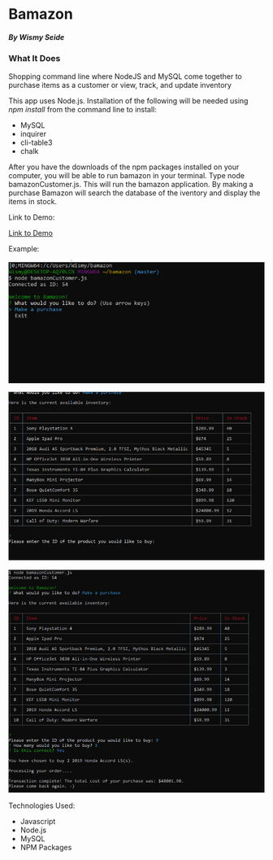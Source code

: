# Bamazon
##### By **Wismy Seide**

### What It Does

Shopping command line where NodeJS and MySQL come together to purchase items as a customer or view, track, and update inventory

This app uses Node.js.  Installation of the following will be needed using *npm install* from the command line to install:

* MySQL
* inquirer
* cli-table3
* chalk

After you have the downloads of the npm packages installed on your computer, you will be able to run bamazon in your terminal. Type node bamazonCustomer.js. This will run the bamazon application.  By making a purchase Bamazon will search the database of the iventory and display the items in stock.

Link to Demo:

<a href="https://drive.google.com/file/d/1K8kBCpZl4dZ2Ryp2fcG00vq61-gN_j5B/view">Link to Demo</a> 

Example:

![Welcome](welcome.PNG)

![Inventory](inventory.PNG)

![Purchase](purchase.PNG)

Technologies Used:
* Javascript
* Node.js
* MySQL
* NPM Packages
